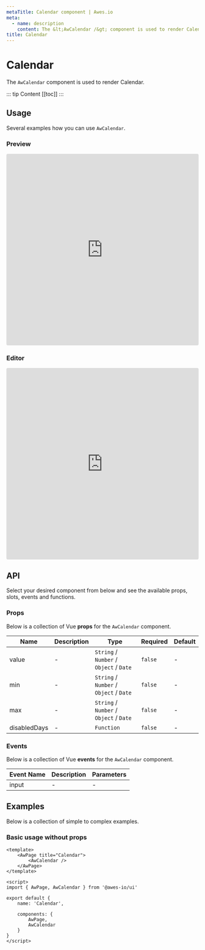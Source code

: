 ```yaml
---
metaTitle: Calendar сomponent | Awes.io
meta:
  - name: description
    content: The &lt;AwCalendar /&gt; component is used to render Calendar - UI Vue component for Awes.io.
title: Calendar
---
```

# Calendar

The `AwCalendar` component is used to render Calendar.

::: tip Content
[[toc]]
:::

## Usage
Several examples how you can use `AwCalendar`.

### Preview
<iframe
     src='https://codesandbox.io/embed/github/awes-io/client/tree/master/examples/basic-ui?autoresize=1&fontsize=14&hidenavigation=1&initialpath=%2Faw-calendar&module=%2Fpages%2Faw-calendar.vue&theme=dark&view=preview'
     style='width:100%; height:500px; border:0; border-radius: 4px; overflow:hidden;'
     title='basic-ui'
     allow='geolocation; microphone; camera; midi; vr; accelerometer; gyroscope; payment; ambient-light-sensor; encrypted-media; usb'
     sandbox='allow-modals allow-forms allow-popups allow-scripts allow-same-origin'
   ></iframe>

### Editor
<iframe
     src='https://codesandbox.io/embed/github/awes-io/client/tree/master/examples/basic-ui?autoresize=1&fontsize=14&hidenavigation=1&initialpath=%2Faw-calendar&module=%2Fpages%2Faw-calendar.vue&theme=dark&view=editor'
     style='width:100%; height:500px; border:0; border-radius: 4px; overflow:hidden;'
     title='basic-ui'
     allow='geolocation; microphone; camera; midi; vr; accelerometer; gyroscope; payment; ambient-light-sensor; encrypted-media; usb'
     sandbox='allow-modals allow-forms allow-popups allow-scripts allow-same-origin'
   ></iframe>

## API
Select your desired component from below and see the available props, slots, events and functions.

### Props
Below is a collection of Vue **props** for the `AwCalendar` component.
<!-- @vuese:AwCalendar:props:start -->
|Name|Description|Type|Required|Default|
|---|---|---|---|---|
|value|-|`String` /  `Number` /  `Object` /  `Date`|`false`|-|
|min|-|`String` /  `Number` /  `Object` /  `Date`|`false`|-|
|max|-|`String` /  `Number` /  `Object` /  `Date`|`false`|-|
|disabledDays|-|`Function`|`false`|-|

<!-- @vuese:AwCalendar:props:end -->




### Events
Below is a collection of Vue **events** for the `AwCalendar` component.
<!-- @vuese:AwCalendar:events:start -->
|Event Name|Description|Parameters|
|---|---|---|
|input|-|-|

<!-- @vuese:AwCalendar:events:end -->




## Examples
Below is a collection of simple to complex examples.

### Basic usage without props
```vue
<template>
    <AwPage title="Calendar">
        <AwCalendar />
    </AwPage>
</template>

<script>
import { AwPage, AwCalendar } from '@awes-io/ui'

export default {
    name: 'Calendar',

    components: {
        AwPage,
        AwCalendar
    }
}
</script>

```

